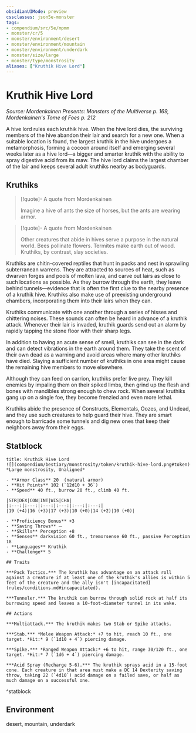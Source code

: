 ```yaml
---
obsidianUIMode: preview
cssclasses: json5e-monster
tags:
- compendium/src/5e/mpmm
- monster/cr/5
- monster/environment/desert
- monster/environment/mountain
- monster/environment/underdark
- monster/size/large
- monster/type/monstrosity
aliases: ["Kruthik Hive Lord"]
---
```

# Kruthik Hive Lord
*Source: Mordenkainen Presents: Monsters of the Multiverse p. 169, Mordenkainen's Tome of Foes p. 212*  

A hive lord rules each kruthik hive. When the hive lord dies, the surviving members of the hive abandon their lair and search for a new one. When a suitable location is found, the largest kruthik in the hive undergoes a metamorphosis, forming a cocoon around itself and emerging several weeks later as a hive lord—a bigger and smarter kruthik with the ability to spray digestive acid from its maw. The hive lord claims the largest chamber of the lair and keeps several adult kruthiks nearby as bodyguards.

## Kruthiks

> [!quote]- A quote from Mordenkainen  
> 
> Imagine a hive of ants the size of horses, but the ants are wearing armor.

> [!quote]- A quote from Mordenkainen  
> 
> Other creatures that abide in hives serve a purpose in the natural world. Bees pollinate flowers. Termites make earth out of wood. Kruthiks, by contrast, slay societies.

Kruthiks are chitin-covered reptiles that hunt in packs and nest in sprawling subterranean warrens. They are attracted to sources of heat, such as dwarven forges and pools of molten lava, and carve out lairs as close to such locations as possible. As they burrow through the earth, they leave behind tunnels—evidence that is often the first clue to the nearby presence of a kruthik hive. Kruthiks also make use of preexisting underground chambers, incorporating them into their lairs when they can.

Kruthiks communicate with one another through a series of hisses and chittering noises. These sounds can often be heard in advance of a kruthik attack. Whenever their lair is invaded, kruthik guards send out an alarm by rapidly tapping the stone floor with their sharp legs.

In addition to having an acute sense of smell, kruthiks can see in the dark and can detect vibrations in the earth around them. They take the scent of their own dead as a warning and avoid areas where many other kruthiks have died. Slaying a sufficient number of kruthiks in one area might cause the remaining hive members to move elsewhere.

Although they can feed on carrion, kruthiks prefer live prey. They kill enemies by impaling them on their spiked limbs, then grind up the flesh and bones with mandibles strong enough to chew rock. When several kruthiks gang up on a single foe, they become frenzied and even more lethal.

Kruthiks abide the presence of Constructs, Elementals, Oozes, and Undead, and they use such creatures to help guard their hive. They are smart enough to barricade some tunnels and dig new ones that keep their neighbors away from their eggs.

## Statblock

```ad-statblock
title: Kruthik Hive Lord
![](compendium/bestiary/monstrosity/token/kruthik-hive-lord.png#token)
*Large monstrosity, Unaligned*

- **Armor Class** 20  (natural armor)
- **Hit Points** 102 (`12d10 + 36`)
- **Speed** 40 ft., burrow 20 ft., climb 40 ft.

|STR|DEX|CON|INT|WIS|CHA|
|:---:|:---:|:---:|:---:|:---:|:---:|
|19 (+4)|16 (+3)|17 (+3)|10 (+0)|14 (+2)|10 (+0)|

- **Proficiency Bonus** +3
- **Saving Throws** ⏤
- **Skills** Perception +8
- **Senses** darkvision 60 ft., tremorsense 60 ft., passive Perception 18
- **Languages** Kruthik
- **Challenge** 5

## Traits

***Pack Tactics.*** The kruthik has advantage on an attack roll against a creature if at least one of the kruthik's allies is within 5 feet of the creature and the ally isn't [incapacitated](rules/conditions.md#incapacitated).

***Tunneler.*** The kruthik can burrow through solid rock at half its burrowing speed and leaves a 10-foot-diameter tunnel in its wake.

## Actions

***Multiattack.*** The kruthik makes two Stab or Spike attacks.

***Stab.*** *Melee Weapon Attack:* +7 to hit, reach 10 ft., one target. *Hit:* 9 (`1d10 + 4`) piercing damage.

***Spike.*** *Ranged Weapon Attack:* +6 to hit, range 30/120 ft., one target. *Hit:* 7 (`1d6 + 4`) piercing damage.

***Acid Spray (Recharge 5-6).*** The kruthik sprays acid in a 15-foot cone. Each creature in that area must make a DC 14 Dexterity saving throw, taking 22 (`4d10`) acid damage on a failed save, or half as much damage on a successful one.
```
^statblock

## Environment

desert, mountain, underdark